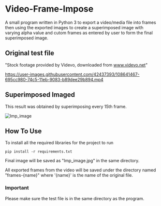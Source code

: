 # Video-Frame-Impose

A small program written in Python 3 to export a video/media file into frames then using the exported images to create a superimposed image with varying alpha value and cutom frames as entered by user to form the final superimposed image.

## Original test file
  "Stock footage provided by Videvo, downloaded from www.videvo.net"	

https://user-images.githubusercontent.com/42437393/108641467-695cc980-74c5-11eb-9083-b89dee29b894.mp4

## Superimposed Imaged
This result was obtained by superimposing every 15th frame.

![Imp_image](https://user-images.githubusercontent.com/42437393/108641507-a3c66680-74c5-11eb-8f44-78e563b462d1.jpg)

## How To Use

To install all the required libraries for the project to run

	pip install -r requirements.txt
  
Final image will be saved as "Imp_image.jpg" in the same directory.

All exported frames from the video will be saved under the directory named "frames-{name}" where '{name}' is the name of the original file.

### Important
Please make sure the test file is in the same directory as the program.
